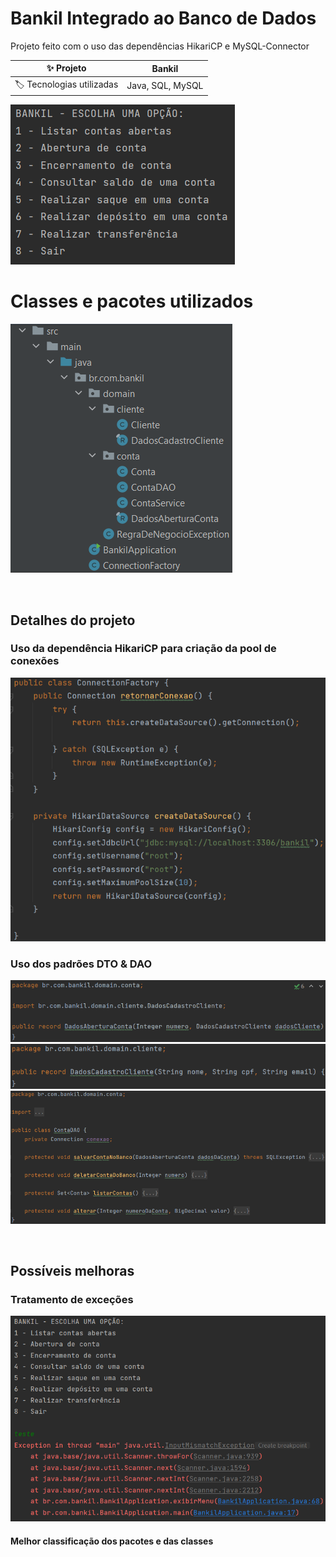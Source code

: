 # Bankil Integrado ao Banco de Dados

Projeto feito com o uso das dependências HikariCP e MySQL-Connector


| :sparkles: Projeto        | **Bankil**
| -------------  | --- |
| :label: Tecnologias utilizadas | Java, SQL, MySQL

![Bankil.png](img%2FBankil.png#vitrinedev)

# Classes e pacotes utilizados
![Arquitetura.png](img%2FArquitetura.png)

<br>

## Detalhes do projeto

### Uso da dependência HikariCP para criação da pool de conexões
![PoolDeConexoes.png](img%2FPoolDeConexoes.png)

### Uso dos padrões DTO & DAO
![DTO_1.png](img%2FDTO_1.png)
![DTO_2.png](img%2FDTO_2.png)
![DAO.png](img%2FDAO.png)

<br>

## Possíveis melhoras
### Tratamento de exceções
![Excecoes.png](img%2FExcecoes.png)

#### Melhor classificação dos pacotes e das classes